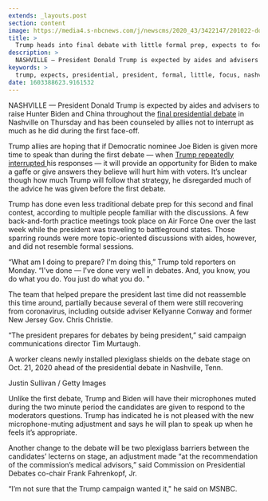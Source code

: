 ```yaml
--- 
extends: _layouts.post 
section: content 
image: https://media4.s-nbcnews.com/j/newscms/2020_43/3422147/201022-donald-trump-mn-1156_fe8f8e1fa38bf84bd302e326e60b8da4.nbcnews-fp-1200-630.jpg 
title: > 
  Trump heads into final debate with little formal prep, expects to focus on Hunter Biden, China 
description: > 
  NASHVILLE — President Donald Trump is expected by aides and advisers to raise Hunter Biden and China throughout the final presidential debate in Nashville on Thursday and has been counseled by allies not to interrupt as much as he did during the first face-off.It’s unclear though how much Trump will follow that strategy, he disregarded much of the advice he was given before the first debate.Trump has done even less traditional debate prep for this second and final contest, according to multiple people familiar with the discussions.“The president prepares for debates by being president,” said campaign communications director Tim Murtaugh.Trump has indicated he is not pleased with the new microphone-muting adjustment and says he will plan to speak up when he feels it’s appropriate. 
keywords: > 
  trump, expects, presidential, president, formal, little, focus, nashville, given, speak, final, biden, heads, debate, prep, stage, debates, hunter 
date: 1603388623.9161532 
--- 
```

<div><p class="endmarkEnabled">NASHVILLE &#8212; President Donald Trump is expected by aides and advisers to raise Hunter Biden and China throughout the <a href="https://www.nbcnews.com/politics/2020-election/final-showdown-5-things-watch-last-trump-biden-debate-n1244074" target="_blank">final presidential debate</a> in Nashville on Thursday and has been counseled by allies not to interrupt as much as he did during the first face-off.</p><p class="endmarkEnabled">Trump allies are hoping that if Democratic nominee Joe Biden is given more time to speak than during the first debate &#8212; when <a href="https://www.nbcnews.com/politics/2020-election/trump-biden-clash-first-debate-cleveland-n1241424" target="_blank">Trump repeatedly interrupted </a>his responses &#8212; it will provide an opportunity for Biden to make a gaffe or give answers they believe will hurt him with voters. It&#8217;s unclear though how much Trump will follow that strategy, he disregarded much of the advice he was given before the first debate.</p><p></p><p id="taboolaReadMoreBelow"></p><p class="endmarkEnabled">Trump has done even less traditional debate prep for this second and final contest, according to multiple people familiar with the discussions. A few back-and-forth practice meetings took place on Air Force One over the last week while the president was traveling to battleground states. Those sparring rounds were more topic-oriented discussions with aides, however, and did not resemble formal sessions.</p><p class="endmarkEnabled">&#8220;What am I doing to prepare? I'm doing this,&#8221; Trump told reporters on Monday. &#8220;I've done &#8212; I've done very well in debates. And, you know, you do what you do. You just do what you do. "</p><p class="endmarkEnabled">The team that helped prepare the president last time did not reassemble this time around, partially because several of them were still recovering from coronavirus, including outside adviser Kellyanne Conway and former New Jersey Gov. Chris Christie.</p><p class="endmarkEnabled">&#8220;The president prepares for debates by being president,&#8221; said campaign communications director Tim Murtaugh.</p><p class="lazyload-placeholder"></p><p class="caption__container">A worker cleans newly installed plexiglass shields on the debate stage on Oct. 21, 2020 ahead of the presidential debate in Nashville, Tenn.</p><p class="caption__source">Justin Sullivan / Getty Images</p><p class="endmarkEnabled">Unlike the first debate, Trump and Biden will have their microphones muted during the two minute period the candidates are given to respond to the moderators questions. Trump has indicated he is not pleased with the new microphone-muting adjustment and says he will plan to speak up when he feels it&#8217;s appropriate.</p><p></p><p class="endmarkEnabled">Another change to the debate will be two plexiglass barriers between the candidates&#8217; lecterns on stage, an adjustment made &#8220;at the recommendation of the commission&#8217;s medical advisors,&#8221; said Commission on Presidential Debates co-chair Frank Fahrenkopf, Jr.</p><p class="endmarkEnabled">&#8220;I&#8217;m not sure that the Trump campaign wanted it," he said on MSNBC.</p></div>